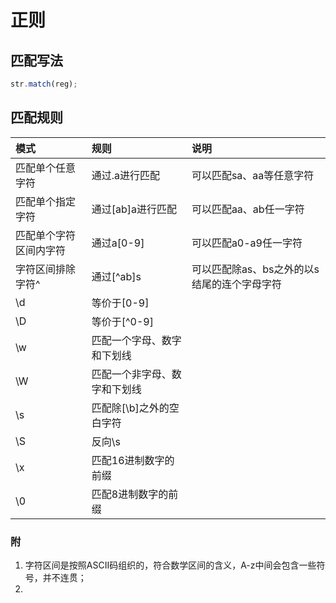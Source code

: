 # 正则
## 匹配写法
``` TypeScript
str.match(reg); 
```
## 匹配规则
|模式|规则|说明|
|:-|:-|:-|
|匹配单个任意字符|通过.a进行匹配|可以匹配sa、aa等任意字符|
|匹配单个指定字符|通过[ab]a进行匹配|可以匹配aa、ab任一字符|
|匹配单个字符区间内字符|通过a[0-9]|可以匹配a0-a9任一字符|
|字符区间排除字符^|通过[^ab]s|可以匹配除as、bs之外的以s结尾的连个字母字符|
|\d|等价于[0-9]||
|\D|等价于[^0-9]||
|\w|匹配一个字母、数字和下划线||
|\W|匹配一个非字母、数字和下划线||
|\s|匹配除[\b]之外的空白字符||   
|\S|反向\s||
|\x|匹配16进制数字的前缀|
|\0|匹配8进制数字的前缀||
### 附
1. 字符区间是按照ASCII码组织的，符合数学区间的含义，A-z中间会包含一些符号，并不连贯；
2. 